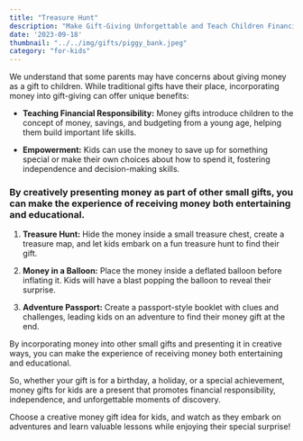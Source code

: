 ```yaml
---
title: "Treasure Hunt"
description: "Make Gift-Giving Unforgettable and Teach Children Financial Responsibility"
date: '2023-09-18'
thumbnail: "../../img/gifts/piggy_bank.jpeg"
category: "for-kids"
---
```

We understand that some parents may have concerns about giving money as a gift to children. While traditional gifts have their place, incorporating money into gift-giving can offer unique benefits:

- **Teaching Financial Responsibility:** Money gifts introduce children to the concept of money, savings, and budgeting from a young age, helping them build important life skills.

- **Empowerment:** Kids can use the money to save up for something special or make their own choices about how to spend it, fostering independence and decision-making skills.

### By creatively presenting money as part of other small gifts, you can make the experience of receiving money both entertaining and educational.

1. **Treasure Hunt:** Hide the money inside a small treasure chest, create a treasure map, and let kids embark on a fun treasure hunt to find their gift.

2. **Money in a Balloon:** Place the money inside a deflated balloon before inflating it. Kids will have a blast popping the balloon to reveal their surprise.

3. **Adventure Passport:** Create a passport-style booklet with clues and challenges, leading kids on an adventure to find their money gift at the end.

By incorporating money into other small gifts and presenting it in creative ways, you can make the experience of receiving money both entertaining and educational.

So, whether your gift is for a birthday, a holiday, or a special achievement, money gifts for kids are a present that promotes financial responsibility, independence, and unforgettable moments of discovery.

Choose a creative money gift idea for kids, and watch as they embark on adventures and learn valuable lessons while enjoying their special surprise!
